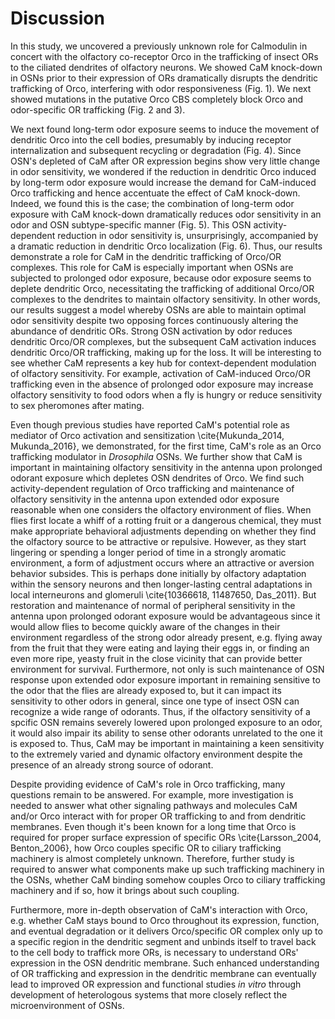 # Discussion
In this study, we uncovered a previously unknown role for Calmodulin in concert with the olfactory co-receptor Orco in the trafficking of insect ORs to the ciliated dendrites of olfactory neurons.
We showed CaM knock-down in OSNs prior to their expression of ORs dramatically disrupts the dendritic trafficking of Orco, interfering with odor responsiveness (Fig. 1).
We next showed mutations in the putative Orco CBS completely block Orco and odor-specific OR trafficking (Fig. 2 and 3).

We next found long-term odor exposure seems to induce the movement of dendritic Orco into the cell bodies, presumably by inducing receptor internalization and subsequent recycling or degradation (Fig. 4).
Since OSN's depleted of CaM after OR expression begins show very little change in odor sensitivity, we wondered if the reduction in dendritic Orco induced by long-term odor exposure would increase the demand for CaM-induced Orco trafficking and hence accentuate the effect of CaM knock-down.
Indeed, we found this is the case; the combination of long-term odor exposure with CaM knock-down dramatically reduces odor sensitivity in an odor and OSN subtype-specific manner (Fig. 5).
This OSN activity-dependent reduction in odor sensitivity is, unsurprisingly, accompanied by a dramatic reduction in dendritic Orco localization (Fig. 6).
Thus, our results demonstrate a role for CaM in the dendritic trafficking of Orco/OR complexes.
This role for CaM is especially important when OSNs are subjected to prolonged odor exposure, because odor exposure seems to deplete dendritic Orco, necessitating the trafficking of additional Orco/OR complexes to the dendrites to maintain olfactory sensitivity.
In other words, our results suggest a model whereby OSNs are able to maintain optimal odor sensitivity despite two opposing forces continuously altering the abundance of dendritic ORs.
Strong OSN activation by odor reduces dendritic Orco/OR complexes, but the subsequent CaM activation induces dendritic Orco/OR trafficking, making up for the loss.
It will be interesting to see whether CaM represents a key hub for context-dependent modulation of olfactory sensitivity.
For example, activation of CaM-induced Orco/OR trafficking even in the absence of prolonged odor exposure may increase olfactory sensitivity to food odors when a fly is hungry or reduce sensitivity to sex pheromones after mating.

Even though previous studies have reported CaM's potential role as mediator of Orco activation and sensitization \cite{Mukunda_2014, Mukunda_2016}, we demonstrated, for the first time, CaM's role as an Orco trafficking modulator in _Drosophila_ OSNs. We further show that CaM is important in maintaining olfactory sensitivity in the antenna upon prolonged odorant exposure which depletes OSN dendrites of Orco. We find such activity-dependent regulation of Orco trafficking and maintenance of olfactory sensitivity in the antenna upon extended odor exposure reasonable when one considers the olfactory environment of flies. When flies first locate a whiff of a rotting fruit or a dangerous chemical, they must make appropriate behavioral adjustments depending on whether they find the olfactory source to be attractive or repulsive. However, as they start lingering or spending a longer period of time in a strongly aromatic environment, a form of adjustment occurs where an attractive or aversion behavior subsides. This is perhaps done initially by olfactory adaptation within the sensory neurons and then longer-lasting central adaptations in local interneurons and glomeruli \cite{10366618, 11487650, Das_2011}. But restoration and maintenance of normal of peripheral sensitivity in the antenna upon prolonged odorant exposure would be advantageous since it would allow flies to become quickly aware of the changes in their environment regardless of the strong odor already present, e.g. flying away from the fruit that they were eating and laying their eggs in, or finding an even more ripe, yeasty fruit in the close vicinity that can provide better environment for survival. Furthermore, not only is such maintenance of OSN response upon extended odor exposure important in remaining sensitive to the odor that the flies are already exposed to, but it can impact its sensitivity to other odors in general, since one type of insect OSN can recognize a wide range of odorants. Thus, if the olfactory sensitivity of a spcific OSN remains severely lowered upon prolonged exposure to an odor, it would also impair its ability to sense other odorants unrelated to the one it is exposed to. Thus, CaM may be important in maintaining a keen sensitivity to the extremely varied and dynamic olfactory environment despite the presence of an already strong source of odorant. 

Despite providing evidence of CaM's role in Orco trafficking, many questions remain to be answered.
For example, more investigation is needed to answer what other signaling pathways and molecules CaM and/or Orco interact with for proper OR trafficking to and from dendritic membranes.
Even though it's been known for a long time that Orco is required for proper surface expression of specific ORs \cite{Larsson_2004, Benton_2006}, how Orco couples specific OR to ciliary trafficking machinery is almost completely unknown.
Therefore, further study is required to answer what components make up such trafficking machinery in the OSNs, whether CaM binding somehow couples Orco to ciliary trafficking machinery and if so, how it brings about such coupling.

Furthermore, more in-depth observation of CaM's interaction with Orco, e.g. whether CaM stays bound to Orco throughout its expression, function, and eventual degradation or it delivers Orco/specific OR complex only up to a specific region in the dendritic segment and unbinds itself to travel back to the cell body to traffick more ORs, is necessary to understand ORs' expression in the OSN dendritic membrane. Such enhanced understanding of OR trafficking and expression in the dendritic membrane can eventually lead to improved OR expression and functional studies _in vitro_ through development of heterologous systems that more closely reflect the microenvironment of OSNs.  
